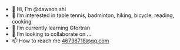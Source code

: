 - 👋 Hi, I’m @dawson shi
- 👀 I’m interested in table tennis, badminton, hiking, bicycle, reading, cooking
- 🌱 I’m currently learning Gfortran
- 💞️ I’m looking to collaborate on ...
- 📫 How to reach me 46738718@qq.com

<!---
dawsonSXY/dawsonSXY is a ✨ special ✨ repository because its `README.md` (this file) appears on your GitHub profile.
You can click the Preview link to take a look at your changes.
--->

